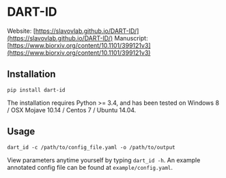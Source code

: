# DART-ID

Website: [https://slavovlab.github.io/DART-ID/](https://slavovlab.github.io/DART-ID/)
Manuscript: [https://www.biorxiv.org/content/10.1101/399121v3](https://www.biorxiv.org/content/10.1101/399121v3)


## Installation

```
pip install dart-id
```

The installation requires Python >= 3.4, and has been tested on Windows 8 / OSX Mojave 10.14 / Centos 7 / Ubuntu 14.04.

## Usage

```
dart_id -c /path/to/config_file.yaml -o /path/to/output
```

View parameters anytime yourself by typing ```dart_id -h```. An example annotated config file can be found at ```example/config.yaml```.
